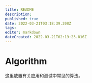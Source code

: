 ```yaml
---
title: README
description: 
published: true
date: 2022-03-21T03:18:39.208Z
tags: 
editor: markdown
dateCreated: 2022-03-21T02:19:23.816Z
---
```


# Algorithm

这里放置有关应用和测试中常见的算法。